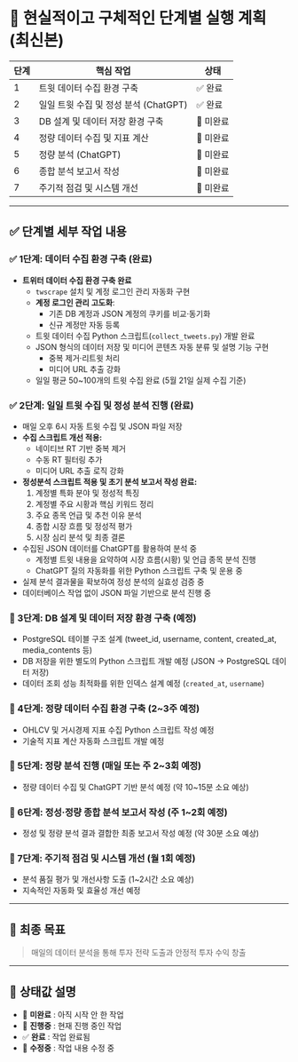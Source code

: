 # 📌 현실적이고 구체적인 단계별 실행 계획 (최신본)

| 단계 | 핵심 작업                             | 상태     |
| ---- | ------------------------------------- | -------- |
| 1    | 트윗 데이터 수집 환경 구축            | ✅ 완료   |
| 2    | 일일 트윗 수집 및 정성 분석 (ChatGPT) | ✅ 완료 |
| 3    | DB 설계 및 데이터 저장 환경 구축      | 🔲 미완료 |
| 4    | 정량 데이터 수집 및 지표 계산         | 🔲 미완료 |
| 5    | 정량 분석 (ChatGPT)                   | 🔲 미완료 |
| 6    | 종합 분석 보고서 작성                 | 🔲 미완료 |
| 7    | 주기적 점검 및 시스템 개선            | 🔲 미완료 |

---

## ✅ **단계별 세부 작업 내용**

### ✅ 1단계: 데이터 수집 환경 구축 (완료)

- **트위터 데이터 수집 환경 구축 완료**
  - `twscrape` 설치 및 계정 로그인 관리 자동화 구현
  - **계정 로그인 관리 고도화**:  
    - 기존 DB 계정과 JSON 계정의 쿠키를 비교·동기화  
    - 신규 계정만 자동 등록
  - 트윗 데이터 수집 Python 스크립트(`collect_tweets.py`) 개발 완료
  - JSON 형식의 데이터 저장 및 미디어 콘텐츠 자동 분류 및 설명 기능 구현
    - 중복 제거·리트윗 처리  
    - 미디어 URL 추출 강화
  - 일일 평균 50~100개의 트윗 수집 완료 (5월 21일 실제 수집 기준)

### ✅ 2단계: 일일 트윗 수집 및 정성 분석 진행 (완료)

- 매일 오후 6시 자동 트윗 수집 및 JSON 파일 저장  
- **수집 스크립트 개선 적용:**  
  - 네이티브 RT 기반 중복 제거  
  - 수동 RT 필터링 추가  
  - 미디어 URL 추출 로직 강화  
- **정성분석 스크립트 적용 및 초기 분석 보고서 작성 완료:**  
  1. 계정별 특화 분야 및 정성적 특징  
  2. 계정별 주요 시황과 핵심 키워드 정리  
  3. 주요 종목 언급 및 추천 이유 분석  
  4. 종합 시장 흐름 및 정성적 평가  
  5. 시장 심리 분석 및 최종 결론  
- 수집된 JSON 데이터를 ChatGPT를 활용하여 분석 중  
  - 계정별 트윗 내용을 요약하여 시장 흐름(시황) 및 언급 종목 분석 진행  
  - ChatGPT 질의 자동화를 위한 Python 스크립트 구축 및 운용 중  
- 실제 분석 결과물을 확보하여 정성 분석의 실효성 검증 중  
- 데이터베이스 작업 없이 JSON 파일 기반으로 분석 진행 중

### 🔲 3단계: DB 설계 및 데이터 저장 환경 구축 (예정)

- PostgreSQL 테이블 구조 설계 (tweet_id, username, content, created_at, media_contents 등)  
- DB 저장을 위한 별도의 Python 스크립트 개발 예정 (JSON → PostgreSQL 데이터 저장)  
- 데이터 조회 성능 최적화를 위한 인덱스 설계 예정 (`created_at`, `username`)

### 🔲 4단계: 정량 데이터 수집 환경 구축 (2~3주 예정)

- OHLCV 및 거시경제 지표 수집 Python 스크립트 작성 예정  
- 기술적 지표 계산 자동화 스크립트 개발 예정

### 🔲 5단계: 정량 분석 진행 (매일 또는 주 2~3회 예정)

- 정량 데이터 수집 및 ChatGPT 기반 분석 예정 (약 10~15분 소요 예상)

### 🔲 6단계: 정성·정량 종합 분석 보고서 작성 (주 1~2회 예정)

- 정성 및 정량 분석 결과 결합한 최종 보고서 작성 예정 (약 30분 소요 예상)

### 🔲 7단계: 주기적 점검 및 시스템 개선 (월 1회 예정)

- 분석 품질 평가 및 개선사항 도출 (1~2시간 소요 예상)  
- 지속적인 자동화 및 효율성 개선 예정

---

## 🥅 **최종 목표**

> 매일의 데이터 분석을 통해 투자 전략 도출과 안정적 투자 수익 창출

---

## 🔖 **상태값 설명**

- 🔲 **미완료** : 아직 시작 안 한 작업  
- 🔶 **진행중** : 현재 진행 중인 작업  
- ✅ **완료** : 작업 완료됨  
- 🔵 **수정중** : 작업 내용 수정 중  
